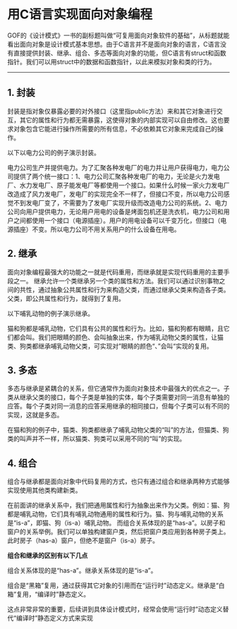 <!--
 * @FileName: 
 * @Author: YangSL
 * @Date: 2022-03-01 18:08:05
 * @LastEditTime: 2022-03-01 18:14:30
 * @Description: 
-->
# 用C语言实现面向对象编程

GOF的《设计模式》一书的副标题叫做“可复用面向对象软件的基础”，从标题就能看出面向对象是设计模式基本思想。由于C语言并不是面向对象的语言，C语言没有直接提供封装、继承、组合、多态等面向对象的功能，但C语言有struct和函数指针。我们可以用struct中的数据和函数指针，以此来模拟对象和类的行为。

---

## 1. 封装
封装是指对象仅暴露必要的对外接口（这里指public方法）来和其它对象进行交互，其它的属性和行为都无需暴露，这使得对象的内部实现可以自由修改。这也要求对象包含它能进行操作所需要的所有信息，不必依赖其它对象来完成自己的操作。

以下以电力公司的例子演示封装。

电力公司生产并提供电力。为了汇聚各种发电厂的电力并让用户获得电力，电力公司提供了两个统一接口：1、电力公司汇聚各种发电厂的电力，无论是火力发电厂、水力发电厂、原子能发电厂等都使用一个接口。如果什么时候一家火力发电厂改造成了风力发电厂，发电厂的实现完全不一样了，但接口不变，所以电力公司感觉不到发电厂变了，不需要为了发电厂实现升级而改造电力公司的系统。2、电力公司向用户提供电力，无论用户用电的设备是烤面包机还是洗衣机，电力公司和用户之间都使用一个接口（电源插座）。用户的用电设备可以千变万化，但接口（电源插座）不变。所以电力公司不用关系用户的什么设备在用电。


## 2. 继承
面向对象编程最强大的功能之一就是代码重用，而继承就是实现代码重用的主要手段之一。
继承允许一个类继承另一个类的属性和方法。我们可以通过识别事物之间的共性，通过抽象公共属性和行为来构造父类，而通过继承父类来构造各子类。父类，即公共属性和行为，就得到了复用。

以下哺乳动物的例子演示继承。

猫和狗都是哺乳动物，它们具有公共的属性和行为。比如，猫和狗都有眼睛，且它们都会叫。我们把眼睛的颜色、会叫抽象出来，作为哺乳动物父类的属性，让猫类、狗类都继承哺乳动物父类，可实现对”眼睛的颜色“、”会叫“实现的复用。


## 3. 多态
多态与继承是紧耦合的关系，但它通常作为面向对象技术中最强大的优点之一。子类从继承父类的接口，每个子类是单独的实体，每个子类需要对同一消息有单独的应答。每个子类对同一消息的应答采用继承的相同接口，但每个子类可以有不同的实现，这就是多态。

在猫和狗的例子中，猫类、狗类都继承了哺乳动物父类的“叫”的方法，但猫类、狗类的叫声并不一样，所以猫类、狗类可以采用不同的“叫”的实现。


## 4. 组合
组合与继承都是面向对象中代码复用的方式，也只有通过组合和继承两种方式能够实现使用其他类构建新类。

在前面讲的继承关系中，我们把通用属性和行为抽象出来作为父类。例如：猫、狗都是哺乳动物，它们具有哺乳动物通用的属性和行为。猫、狗与哺乳动物的关系是“is-a”，即猫、狗（is-a）哺乳动物。
而组合关系体现的是“has-a”。以房子和窗户的关系举例。我们可以单独构建窗户类，然后把窗户类应用到各种房子类上。此时房子（has-a）窗户，但绝不是窗户（is-a）房子。


**组合和继承的区别有以下几点**

组合关系体现的是“has-a”。继承关系体现的是“is-a”。

组合是“黑箱”复用，通过获得其它对象的引用而在“运行时”动态定义。继承是“白箱”复用，“编译时”静态定义。

这点非常非常的重要，后续讲到具体设计模式时，经常会使用“运行时”动态定义替代“编译时”静态定义方式来实现






